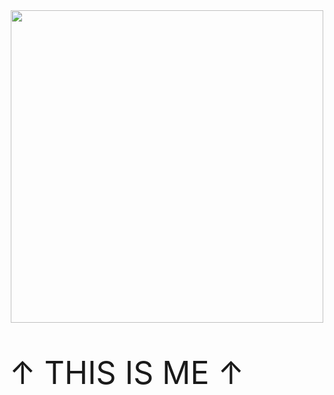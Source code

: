 <img src = 'https://media.tenor.com/PeOnykXrNoEAAAAS/raymix-el%C3%ABctr%C3%B8m%C3%ABm%C3%ABs-dance.gif' style = "width: 500px; display:block; margin-left:auto; margin-right:auto;"> 
<p style = "align: center; font-size:50px">↑ THIS IS ME ↑</p>
